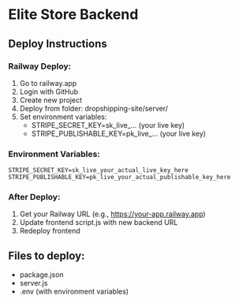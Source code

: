 # Elite Store Backend

## Deploy Instructions

### Railway Deploy:
1. Go to railway.app
2. Login with GitHub
3. Create new project
4. Deploy from folder: dropshipping-site/server/
5. Set environment variables:
   - STRIPE_SECRET_KEY=sk_live_... (your live key)
   - STRIPE_PUBLISHABLE_KEY=pk_live_... (your live key)

### Environment Variables:
```
STRIPE_SECRET_KEY=sk_live_your_actual_live_key_here
STRIPE_PUBLISHABLE_KEY=pk_live_your_actual_publishable_key_here
```

### After Deploy:
1. Get your Railway URL (e.g., https://your-app.railway.app)
2. Update frontend script.js with new backend URL
3. Redeploy frontend

## Files to deploy:
- package.json
- server.js
- .env (with environment variables)
